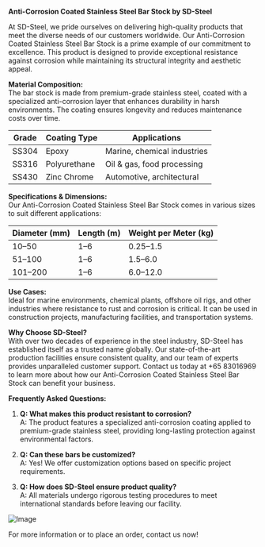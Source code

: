 **Anti-Corrosion Coated Stainless Steel Bar Stock by SD-Steel**

At SD-Steel, we pride ourselves on delivering high-quality products that meet the diverse needs of our customers worldwide. Our Anti-Corrosion Coated Stainless Steel Bar Stock is a prime example of our commitment to excellence. This product is designed to provide exceptional resistance against corrosion while maintaining its structural integrity and aesthetic appeal.

**Material Composition:**  
The bar stock is made from premium-grade stainless steel, coated with a specialized anti-corrosion layer that enhances durability in harsh environments. The coating ensures longevity and reduces maintenance costs over time.

| **Grade** | **Coating Type** | **Applications**         |
|-----------|------------------|--------------------------|
| SS304     | Epoxy            | Marine, chemical industries |
| SS316     | Polyurethane     | Oil & gas, food processing  |
| SS430     | Zinc Chrome      | Automotive, architectural   |

**Specifications & Dimensions:**  
Our Anti-Corrosion Coated Stainless Steel Bar Stock comes in various sizes to suit different applications:

| **Diameter (mm)** | **Length (m)** | **Weight per Meter (kg)** |
|--------------------|----------------|----------------------------|
| 10–50             | 1–6            | 0.25–1.5                  |
| 51–100            | 1–6            | 1.5–6.0                   |
| 101–200           | 1–6            | 6.0–12.0                  |

**Use Cases:**  
Ideal for marine environments, chemical plants, offshore oil rigs, and other industries where resistance to rust and corrosion is critical. It can be used in construction projects, manufacturing facilities, and transportation systems.

**Why Choose SD-Steel?**  
With over two decades of experience in the steel industry, SD-Steel has established itself as a trusted name globally. Our state-of-the-art production facilities ensure consistent quality, and our team of experts provides unparalleled customer support. Contact us today at +65 83016969 to learn more about how our Anti-Corrosion Coated Stainless Steel Bar Stock can benefit your business.

**Frequently Asked Questions:**

1. **Q: What makes this product resistant to corrosion?**  
   A: The product features a specialized anti-corrosion coating applied to premium-grade stainless steel, providing long-lasting protection against environmental factors.

2. **Q: Can these bars be customized?**  
   A: Yes! We offer customization options based on specific project requirements.

3. **Q: How does SD-Steel ensure product quality?**  
   A: All materials undergo rigorous testing procedures to meet international standards before leaving our facility.

![Image](https://github.com/user-attachments/assets/2567258e-e124-4816-932d-1809bd27ef0b)

For more information or to place an order, contact us now!